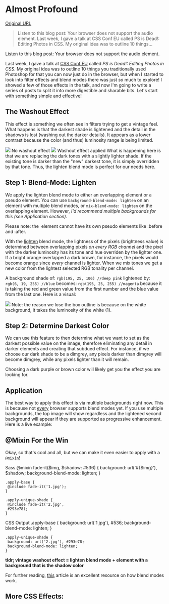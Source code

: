 # Almost Profound

[Original URL](http://una.im/vintage-washout/#%F0%9F%92%81)

> Listen to this blog post: Your browser does not support the audio element. Last week, I gave a talk at CSS Conf EU called PS is Dead!: Editing Photos in CSS. My original idea was to outline 10 things...

Listen to this blog post: Your browser does not support the audio element.

Last week, I gave a talk at [CSS Conf EU](http://2015.cssconf.eu) called _PS is Dead!: Editing Photos in CSS_. My original idea was to outline 10 things you traditionally used Photoshop for that you can now just do in the browser, but when I started to look into filter effects and blend modes there was just _so_ much to explore! I showed a few of those effects in the talk, and now I'm going to write a series of posts to split it into more digestible and sharable bits. Let's start with something simple and effective!

## The Washout Effect

This effect is something we often see in filters trying to get a vintage feel. What happens is that the darkest shade is lightened and the detail in the shadows is lost (washing out the darker details). It appears as a lower contrast because the color (and thus) luminosity range is being limited.

![](http://una.im/images/posts/css-effects/1/tahoe-prefilter.jpg) No washout effect ![](http://una.im/images/posts/css-effects/1/tahoe-postfilter.jpg) Washout effect applied What is happening here is that we are replacing the dark tones with a slightly lighter shade. If the existing tone is darker than the "new" darkest tone, it is simply overridden by that tone. Thus, the lighten blend mode is perfect for our needs here.

## Step 1: Blend-Mode: Lighten

We apply the lighten blend mode to either an overlapping element or a pseudo element. You can use `background-blend-mode: lighten` on an element with multiple blend modes, or `mix-blend-mode: lighten` on the overlapping element. However, _I'd recommend multiple backgrounds for this (see Application section)._

Please note: the <img> element cannot have its own pseudo elements like :before and :after.

With the [lighten](https://developer.mozilla.org/en-US/docs/Web/CSS/blend-mode) blend mode, the lightness of the pixels (brightness value) is determined between overlapping pixels _on every RGB channel_ and the pixel with the darker luminosity has its tone and hue overriden by the lighter one. If a bright orange overlapped a dark brown, for instance, the pixels would become orange since _every_ channel is lighter. When we mix tones we get a new color from the lightest selected RGB tonality per channel.

A background shade of: `rgb(195, 25, 106) //deep pink` lightened by: `rgb(6, 19, 255) //blue` becomes: `rgb(195, 25, 255) //magenta` because it is taking the red and green value from the first number and the blue value from the last one. Here is a visual:

![](http://una.im/images/posts/css-effects/1/lighten-ex.png) Note: the reason we lose the box outline is because on the white background, it takes the luminosity of the white (1).

## Step 2: Determine Darkest Color

We can use this feature to then determine what we want to set as the darkest possible value on the image, therefore eliminating any detail in darker elements and creating that subdued effect. For instance, if we choose our dark shade to be a dimgrey, any pixels darker than dimgrey will become dimgrey, while any pixels lighter than it will remain.

Choosing a dark purple or brown color will likely get you the effect you are looking for.

## Application

The best way to apply this effect is via multiple backgrounds right now. This is because not [every](http://caniuse.com/#search=blend%20modes) browser supports blend modes yet. If you use multiple backgrounds, the top image will show regardless and the lightened second background will appear if they are supported as progressive enhancement. Here is a live example:

## @Mixin For the Win

Okay, so that's cool and all, but we can make it even easier to apply with a `@mixin`!

Sass @mixin fade-it($img, $shadow: #536) { background: url('#{$img}'), $shadow; background-blend-mode: lighten; }

```
.apply-base {
 @include fade-it('1.jpg');
}

.apply-unique-shade {
 @include fade-it('2.jpg',
 #293e78);
}
```

CSS Output .apply-base { background: url('1.jpg'), #536; background-blend-mode: lighten; }

```
.apply-unique-shade {
 background: url('2.jpg'), #293e78;
 background-blend-mode: lighten;
}
```

**tldr; vintage washout effect = lighten blend mode + element with a background that is the shadow color**

For further reading, [this](http://photoblogstop.com/photoshop/photoshop-blend-modes-explained) article is an excellent resource on how blend modes work.

## More CSS Effects:
